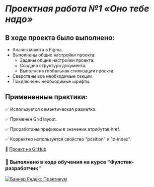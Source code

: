 # ***Проектная работа №1 «Оно тебе надо»***

## В ходе проекта было выполнено:
* Анализ макета в Figma.
* Выполнены общие настройки проекта:
    - Заданы общие настройки проекта.    
    - Создана структура документа.    
    - Выполнена глобальная стилизация проекта.    
* Сверстаны все необходимые секции.
* Покдлючены необходимые шрифты.

## Примененные практики:

:white_check_mark: Используется семантическая разметка.

:white_check_mark: Применен Grid layout.

:white_check_mark: Проработаны префиксы в значении атрибутов href.

:white_check_mark: Корректно используется свойство "position" и "z-index".

:link: [Проект на GitHub](https://github.com/Chersi/ono-tebe-nado-fd)

### :book: Выполнено в ходе обучения на курсе "Фулстек-разработчик"
[![Баннер Яндекс Практикум](https://i.pinimg.com/736x/c7/a2/e1/c7a2e1cc33998b9baf5d974490086ee8.jpg "По ссылке все доступные курсы Практикума")](https://practicum.yandex.ru/referrals/?ref_code=gAAAAABoYQ_eKoertBLBPddzVr2ViPu-YV9FR0ddZZM0n9uiTm1YKWXpFJ77n6wvt4uQTR2iYDH7VLOVVE5jFruO987np6PxXw%3D%3D)